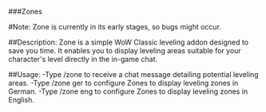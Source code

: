 ###Zones

#Note: Zone is currently in its early stages, so bugs might occur.

##Description:
Zone is a simple WoW Classic leveling addon designed to save you time. It enables you to display leveling areas suitable for your character's level directly in the in-game chat.

##Usage:
-Type /zone to receive a chat message detailing potential leveling areas.
-Type /zone ger to configure Zones to display leveling zones in German.
-Type /zone eng to configure Zones to display leveling zones in English.

